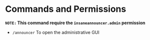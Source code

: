 # Commands and Permissions

**`NOTE:` This command require the `insaneannouncer.admin` permission**
<br>

* `/announcer`
  To open the administrative GUI

